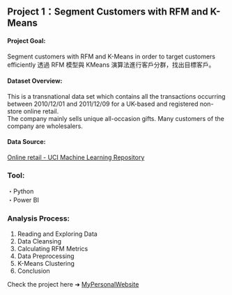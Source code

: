 ## Project 1：Segment Customers with RFM and K-Means

#### Project Goal:
Segment customers with RFM and K-Means in order to target customers efficiently
透過 RFM 模型與  KMeans 演算法進行客戶分群，找出目標客戶。

#### Dataset Overview:
This is a transnational data set which contains all the transactions occurring between 2010/12/01 and 2011/12/09 for a UK-based and registered non-store online retail.<br>
The company mainly sells unique all-occasion gifts. Many customers of the company are wholesalers.

#### Data Source:
<a href="https://archive.ics.uci.edu/ml/datasets/online+retail">Online retail - UCI Machine Learning Repository</a> 

### Tool:
・Python <br>
・Power BI

### Analysis Process:
1. Reading and Exploring Data <br>
2. Data Cleansing <br>
3. Calculating RFM Metrics <br>
4. Data Preprocessing <br>
5. K-Means Clustering <br>
6. Conclusion <br>

Check the project here ➜ <a href="https://archive.ics.uci.edu/ml/datasets/online+retail">MyPersonalWebsite</a> 
